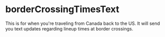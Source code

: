 # borderCrossingTimesText
This is for when you're traveling from Canada back to the US. It will send you text updates regarding lineup times at border crossings.
